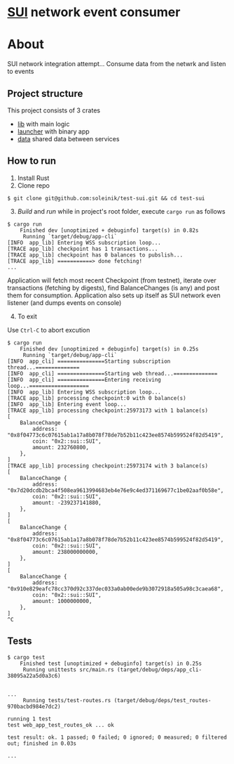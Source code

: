 # [SUI](https://suiexplorer.com/?network=testnet) network event consumer


# About
SUI network integration attempt... Consume data from the netwrk and listen to events  


## Project structure
This project consists of 3 crates
- [lib](./app-lib/) with main logic
- [launcher](./app-cli/) with binary app
- [data](./app-data/) shared data between services


## How to run

1. Install Rust
2. Clone repo

```
$ git clone git@github.com:soleinik/test-sui.git && cd test-sui

```
3. _Build_ and _run_ while in project's root folder, execute `cargo run` as follows

```
$ cargo run
    Finished dev [unoptimized + debuginfo] target(s) in 0.82s
     Running `target/debug/app-cli`
[INFO  app_lib] Entering WSS subscription loop...
[TRACE app_lib] checkpoint has 1 transactions...
[TRACE app_lib] checkpoint has 0 balances to pubslish...
[TRACE app_lib] ===========> done fetching!
...
```

Application will fetch most recent Checkpoint (from testnet), iterate over transactions (fetching by digests), find BalanceChanges (is any) and post them for consumption. Application also sets up itself as SUI network even listener (and dumps events on console)

4. To exit

Use `Ctrl-C` to abort excution

```
$ cargo run
    Finished dev [unoptimized + debuginfo] target(s) in 0.25s
     Running `target/debug/app-cli`
[INFO  app_cli] ===============Starting subscription thread...==============
[INFO  app_cli] ===============Starting web thread...==============
[INFO  app_cli] ===============Entering receiving loop...===================
[INFO  app_lib] Entering WSS subscription loop...
[TRACE app_lib] processing checkpoint:0 with 0 balance(s)
[INFO  app_lib] Entering event loop...
[TRACE app_lib] processing checkpoint:25973173 with 1 balance(s)
[
    BalanceChange {
        address: "0x8f04773c6c07615ab1a17a8b078f78de7b52b11c423ee8574b599524f82d5419",
        coin: "0x2::sui::SUI",
        amount: 232760800,
    },
]
[TRACE app_lib] processing checkpoint:25973174 with 3 balance(s)
[
    BalanceChange {
        address: "0x7d20dcdb2bca4f508ea9613994683eb4e76e9c4ed371169677c1be02aaf0b58e",
        coin: "0x2::sui::SUI",
        amount: -239237141880,
    },
]
[
    BalanceChange {
        address: "0x8f04773c6c07615ab1a17a8b078f78de7b52b11c423ee8574b599524f82d5419",
        coin: "0x2::sui::SUI",
        amount: 238000000000,
    },
]
[
    BalanceChange {
        address: "0x910e829eafc78cc370d92c337dec033a0ab00ede9b3072918a505a98c3caea68",
        coin: "0x2::sui::SUI",
        amount: 1000000000,
    },
]
^C

```

## Tests

```
$ cargo test
    Finished test [unoptimized + debuginfo] target(s) in 0.25s
     Running unittests src/main.rs (target/debug/deps/app_cli-38095a22a5d0a3c6)


...
     Running tests/test-routes.rs (target/debug/deps/test_routes-970bacbd984e7dc2)

running 1 test
test web_app_test_routes_ok ... ok

test result: ok. 1 passed; 0 failed; 0 ignored; 0 measured; 0 filtered out; finished in 0.03s

...

```